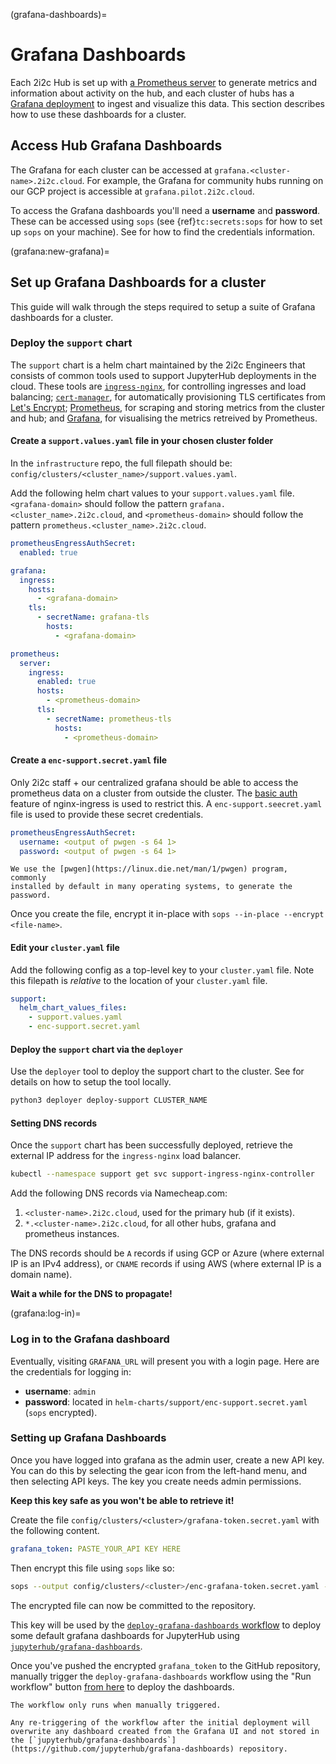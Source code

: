 (grafana-dashboards)=
# Grafana Dashboards

Each 2i2c Hub is set up with [a Prometheus server](https://prometheus.io/) to generate metrics and information about activity on the hub, and each cluster of hubs has a [Grafana deployment](https://grafana.com/) to ingest and visualize this data.
This section describes how to use these dashboards for a cluster.

## Access Hub Grafana Dashboards

The Grafana for each cluster can be accessed at `grafana.<cluster-name>.2i2c.cloud`.
For example, the Grafana for community hubs running on our GCP project is accessible at `grafana.pilot.2i2c.cloud`.

To access the Grafana dashboards you'll need a **username** and **password**.
These can be accessed using `sops` (see {ref}`tc:secrets:sops` for how to set up `sops` on your machine).
See [](grafana:log-in) for how to find the credentials information.

(grafana:new-grafana)=
## Set up Grafana Dashboards for a cluster

This guide will walk through the steps required to setup a suite of Grafana dashboards for a cluster.

### Deploy the `support` chart

The `support` chart is a helm chart maintained by the 2i2c Engineers that consists of common tools used to support JupyterHub deployments in the cloud.
These tools are [`ingress-nginx`](https://kubernetes.github.io/ingress-nginx/), for controlling ingresses and load balancing; [`cert-manager`](https://cert-manager.io/docs/), for automatically provisioning TLS certificates from [Let's Encrypt](https://letsencrypt.org/); [Prometheus](https://prometheus.io/), for scraping and storing metrics from the cluster and hub; and [Grafana](https://grafana.com/), for visualising the metrics retreived by Prometheus.

#### Create a `support.values.yaml` file in your chosen cluster folder

In the `infrastructure` repo, the full filepath should be: `config/clusters/<cluster_name>/support.values.yaml`.

Add the following helm chart values to your `support.values.yaml` file.
`<grafana-domain>` should follow the pattern `grafana.<cluster_name>.2i2c.cloud`,
and `<prometheus-domain>` should follow the pattern `prometheus.<cluster_name>.2i2c.cloud`.

```yaml
prometheusEngressAuthSecret:
  enabled: true

grafana:
  ingress:
    hosts:
      - <grafana-domain>
    tls:
      - secretName: grafana-tls
        hosts:
          - <grafana-domain>

prometheus:
  server:
    ingress:
      enabled: true
      hosts:
        - <prometheus-domain>
      tls:
        - secretName: prometheus-tls
          hosts:
            - <prometheus-domain>
```

#### Create a `enc-support.secret.yaml` file

Only 2i2c staff + our centralized grafana should be able to access the
prometheus data on a cluster from outside the cluster. The [basic auth](https://kubernetes.github.io/ingress-nginx/examples/auth/basic/)
feature of nginx-ingress is used to restrict this. A `enc-support.seecret.yaml`
file is used to provide these secret credentials.

```yaml
prometheusEngressAuthSecret:
  username: <output of pwgen -s 64 1>
  password: <output of pwgen -s 64 1>
```

```{note}
We use the [pwgen](https://linux.die.net/man/1/pwgen) program, commonly
installed by default in many operating systems, to generate the password.
```

Once you create the file, encrypt it in-place with `sops --in-place --encrypt <file-name>`.


#### Edit your `cluster.yaml` file

Add the following config as a top-level key to your `cluster.yaml` file.
Note this filepath is _relative_ to the location of your `cluster.yaml` file.

```yaml
support:
  helm_chart_values_files:
    - support.values.yaml
    - enc-support.secret.yaml
```

#### Deploy the `support` chart via the `deployer`

Use the `deployer` tool to deploy the support chart to the cluster.
See [](operate:manual-deploy) for details on how to setup the tool locally.

```bash
python3 deployer deploy-support CLUSTER_NAME
```

#### Setting DNS records

Once the `support` chart has been successfully deployed, retrieve the external IP address for the `ingress-nginx` load balancer.

```bash
kubectl --namespace support get svc support-ingress-nginx-controller
```

Add the following DNS records via Namecheap.com:

1. `<cluster-name>.2i2c.cloud`, used for the primary hub (if it exists).
2. `*.<cluster-name>.2i2c.cloud`, for all other hubs, grafana and prometheus
   instances.

The DNS records should be `A` records if using GCP or Azure (where external IP is an
IPv4 address), or `CNAME` records if using AWS (where external IP is a domain name).

**Wait a while for the DNS to propagate!**

(grafana:log-in)=
### Log in to the Grafana dashboard

Eventually, visiting `GRAFANA_URL` will present you with a login page.
Here are the credentials for logging in:

- **username**: `admin`
- **password**: located in `helm-charts/support/enc-support.secret.yaml` (`sops` encrypted).

### Setting up Grafana Dashboards

Once you have logged into grafana as the admin user, create a new API key.
You can do this by selecting the gear icon from the left-hand menu, and then selecting API keys.
The key you create needs admin permissions.

**Keep this key safe as you won't be able to retrieve it!**

Create the file `config/clusters/<cluster>/grafana-token.secret.yaml` with the following content.

```yaml
grafana_token: PASTE_YOUR_API KEY HERE
```

Then encrypt this file using `sops` like so:

```bash
sops --output config/clusters/<cluster>/enc-grafana-token.secret.yaml --encrypt config/clusters/<cluster>/grafana-token.secret.yaml
```

The encrypted file can now be committed to the repository.

This key will be used by the [`deploy-grafana-dashboards` workflow](https://github.com/2i2c-org/infrastructure/tree/HEAD/.github/workflows/deploy-grafana-dashboards.yaml) to deploy some default grafana dashboards for JupyterHub using [`jupyterhub/grafana-dashboards`](https://github.com/jupyterhub/grafana-dashboards).

Once you've pushed the encrypted `grafana_token` to the GitHub repository, manually trigger the `deploy-grafana-dashboards` workflow using the "Run workflow" button [from here](https://github.com/2i2c-org/infrastructure/actions/workflows/deploy-grafana-dashboards.yaml) to deploy the dashboards.

```{note}
The workflow only runs when manually triggered.

Any re-triggering of the workflow after the initial deployment will overwrite any dashboard created from the Grafana UI and not stored in the [`jupyterhub/grafana-dashboards`](https://github.com/jupyterhub/grafana-dashboards) repository.
```
